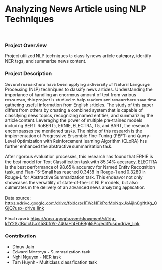 # Analyzing News Article using NLP Techniques

<br>

### Project Overview
Project utilized NLP techniques to classify news article category, identify NER tags, and summarize news content.

### Project Description
Several researchers have been applying a diversity of Natural Language Processing (NLP) techniques to classify news articles. Understanding the importance of handling an enormous amount of text from various resources, this project is studied to help readers and researchers save time gathering useful information from English articles. The study of this paper differs from others by creating a combined system that is capable of classifying news topics, recognizing named entities, and summarizing the article content. Leveraging the power of multiple pre-trained models including BERT, RoBERTa, ERNIE, ELECTRA, T5, and BART, the research encompasses the mentioned tasks. The niche of this research is the implementation of Progressive Ensemble Fine-Tuning (PEFT) and Query-Level Optimization with Reinforcement learning Algorithm (QLoRA) has further enhanced the abstractive summarization task.
<br>
<br>
After rigorous evaluation processes, this research has found that ERNIE is the best model for Text Classification task with 85.34% accuracy, ELECTRA is the best performance of 98.65% accuracy for Named Entity Recognition task, and Flan-T5-Small has reached 0.3438 in Rouge-1 and 0.3280 in Rouge-L for Abstractive Summarization task. This endeavor not only showcases the versatility of state-of-the-art NLP models, but also culminates in the delivery of an advanced news analyzing application.
<br>
<br>
Data source: https://drive.google.com/drive/folders/1FWeNFkPerMoNqxJkAijIn8gNtKg_CGjQ?usp=drive_link
<br>
<br>
Final report: 
https://docs.google.com/document/d/1rjq-kfY2SytBuIcUUq158bfrAr-Z40aHt4EbEBgh5Pc/edit?usp=drive_link


### Contribution <br>
- Dhruv Jain <br>
- Edward Montoya - Summarization task <br>
- Nghi Nguyen - NER task <br>
- Tam Huynh - Multiclass classification task <br>


